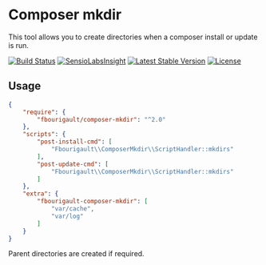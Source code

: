 Composer mkdir
==============

This tool allows you to create directories when a composer install or update is run.

[![Build Status](https://travis-ci.org/fbourigault/composer-mkdir.svg?branch=master)](https://travis-ci.org/fbourigault/composer-mkdir)
[![SensioLabsInsight](https://insight.sensiolabs.com/projects/d3ab29c2-e77b-4749-bfcd-b1a2bb02b6d8/mini.png)](https://insight.sensiolabs.com/projects/d3ab29c2-e77b-4749-bfcd-b1a2bb02b6d8)
[![Latest Stable Version](https://poser.pugx.org/fbourigault/composer-mkdir/v/stable.svg)](https://packagist.org/packages/fbourigault/composer-mkdir)
[![License](https://poser.pugx.org/fbourigault/composer-mkdir/license.svg)](https://packagist.org/packages/fbourigault/composer-mkdir)

Usage
-----

```json
{
    "require": {
        "fbourigault/composer-mkdir": "^2.0"
    },
    "scripts": {
        "post-install-cmd": [
            "Fbourigault\\ComposerMkdir\\ScriptHandler::mkdirs"
        ],
        "post-update-cmd": [
            "Fbourigault\\ComposerMkdir\\ScriptHandler::mkdirs"
        ]
    },
    "extra": {
        "fbourigault-composer-mkdir": [
            "var/cache",
            "var/log"
        ]
    }
}
```

Parent directories are created if required.
